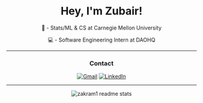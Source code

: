 <div align="center">
<h1><strong>Hey, I'm Zubair!</strong></h1>

🏫 - Stats/ML & CS at Carnegie Mellon University

💻 - Software Engineering Intern at DAOHQ

---

### __Contact__
<a href="mailto:zubairakram1121@gmail.com">![Gmail](https://img.shields.io/badge/Gmail-D14836?style=for-the-badge&logo=gmail&logoColor=white)</a> 
<a href="https://www.linkedin.com/in/zubairakram1">![LinkedIn](https://img.shields.io/badge/LinkedIn-0077B5?style=for-the-badge&logo=linkedin&logoColor=white)</a> 

---

![zakram1 readme stats](https://github-readme-stats.vercel.app/api?username=zakram1&show_icons=true&theme=merko&include_all_commits=true)

<div>
